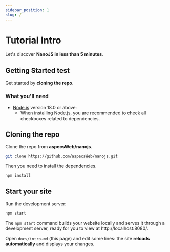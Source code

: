 ```yaml
---
sidebar_position: 1
slug: /
---
```


# Tutorial Intro

Let's discover **NanoJS in less than 5 minutes**.

## Getting Started test

Get started by **cloning the repo**.

### What you'll need

- [Node.js](https://nodejs.org/en/download/) version 18.0 or above:
  - When installing Node.js, you are recommended to check all checkboxes related to dependencies.

## Cloning the repo

Clone the repo from **aspecsWeb/nanojs**.

```bash
git clone https://github.com/aspecsWeb/nanojs.git
```

Then you need to install the dependencies.

```bash
npm install
```

## Start your site

Run the development server:

```bash
npm start
```

The `npm start` command builds your website locally and serves it through a development server, ready for you to view at http://localhost:8080/.

Open `docs/intro.md` (this page) and edit some lines: the site **reloads automatically** and displays your changes.
